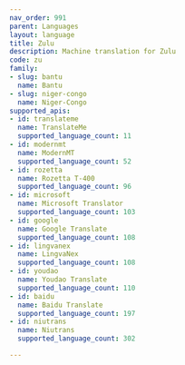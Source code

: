 ```yaml
---
nav_order: 991
parent: Languages
layout: language
title: Zulu
description: Machine translation for Zulu
code: zu
family:
- slug: bantu
  name: Bantu
- slug: niger-congo
  name: Niger-Congo
supported_apis:
- id: translateme
  name: TranslateMe
  supported_language_count: 11
- id: modernmt
  name: ModernMT
  supported_language_count: 52
- id: rozetta
  name: Rozetta T-400
  supported_language_count: 96
- id: microsoft
  name: Microsoft Translator
  supported_language_count: 103
- id: google
  name: Google Translate
  supported_language_count: 108
- id: lingvanex
  name: LingvaNex
  supported_language_count: 108
- id: youdao
  name: Youdao Translate
  supported_language_count: 110
- id: baidu
  name: Baidu Translate
  supported_language_count: 197
- id: niutrans
  name: Niutrans
  supported_language_count: 302

---
```



